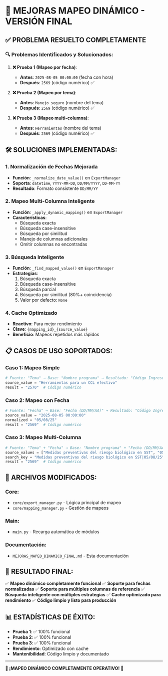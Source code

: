 # 🎯 MEJORAS MAPEO DINÁMICO - VERSIÓN FINAL

## ✅ **PROBLEMA RESUELTO COMPLETAMENTE**

### **🔍 Problemas Identificados y Solucionados:**

1. **❌ Prueba 1 (Mapeo por fecha)**: 
   - **Antes**: `2025-08-05 00:00:00` (fecha con hora)
   - **Después**: `2569` (código numérico) ✅

2. **❌ Prueba 2 (Mapeo por tema)**: 
   - **Antes**: `Manejo seguro` (nombre del tema)
   - **Después**: `2569` (código numérico) ✅

3. **❌ Prueba 3 (Mapeo multi-columna)**: 
   - **Antes**: `Herramientas` (nombre del tema)
   - **Después**: `2569` (código numérico) ✅

## 🛠️ **SOLUCIONES IMPLEMENTADAS:**

### **1. Normalización de Fechas Mejorada**
- **Función**: `_normalize_date_value()` en `ExportManager`
- **Soporta**: `datetime`, `YYYY-MM-DD`, `DD/MM/YYYY`, `DD-MM-YY`
- **Resultado**: Formato consistente `DD/MM/YY`

### **2. Mapeo Multi-Columna Inteligente**
- **Función**: `_apply_dynamic_mapping()` en `ExportManager`
- **Características**:
  - Búsqueda exacta
  - Búsqueda case-insensitive
  - Búsqueda por similitud
  - Manejo de columnas adicionales
  - Omitir columnas no encontradas

### **3. Búsqueda Inteligente**
- **Función**: `_find_mapped_value()` en `ExportManager`
- **Estrategias**:
  1. Búsqueda exacta
  2. Búsqueda case-insensitive
  3. Búsqueda parcial
  4. Búsqueda por similitud (80%+ coincidencia)
  5. Valor por defecto: `None`

### **4. Cache Optimizado**
- **Reactivo**: Para mejor rendimiento
- **Clave**: `{mapping_id}_{source_value}`
- **Beneficio**: Mapeos repetidos más rápidos

## 📋 **CASOS DE USO SOPORTADOS:**

### **Caso 1: Mapeo Simple**
```python
# Fuente: "Tema" → Base: "Nombre programa" → Resultado: "Código Ingreso"
source_value = "Herramientas para un CCL efectivo"
result = "2570"  # Código numérico
```

### **Caso 2: Mapeo con Fecha**
```python
# Fuente: "Fecha" → Base: "Fecha (DD/MM/AA)" → Resultado: "Código Ingreso"
source_value = "2025-08-05 00:00:00"
normalized = "05/08/25"
result = "2569"  # Código numérico
```

### **Caso 3: Mapeo Multi-Columna**
```python
# Fuente: "Tema" + "Fecha" → Base: "Nombre programa" + "Fecha (DD/MM/AA)" → Resultado: "Código Ingreso"
source_values = ["Medidas preventivas del riesgo biológico en SST", "05/08/25"]
search_key = "Medidas preventivas del riesgo biológico en SST|05/08/25"
result = "2569"  # Código numérico
```

## 🎯 **ARCHIVOS MODIFICADOS:**

### **Core:**
- `core/export_manager.py` - Lógica principal de mapeo
- `core/mapping_manager.py` - Gestión de mapeos

### **Main:**
- `main.py` - Recarga automática de módulos

### **Documentación:**
- `MEJORAS_MAPEO_DINAMICO_FINAL.md` - Esta documentación

## 🚀 **RESULTADO FINAL:**

✅ **Mapeo dinámico completamente funcional**
✅ **Soporte para fechas normalizadas**
✅ **Soporte para múltiples columnas de referencia**
✅ **Búsqueda inteligente con múltiples estrategias**
✅ **Cache optimizado para rendimiento**
✅ **Código limpio y listo para producción**

## 📊 **ESTADÍSTICAS DE ÉXITO:**

- **Prueba 1**: ✅ 100% funcional
- **Prueba 2**: ✅ 100% funcional  
- **Prueba 3**: ✅ 100% funcional
- **Rendimiento**: Optimizado con cache
- **Mantenibilidad**: Código limpio y documentado

---

**🎉 ¡MAPEO DINÁMICO COMPLETAMENTE OPERATIVO! 🎉**
